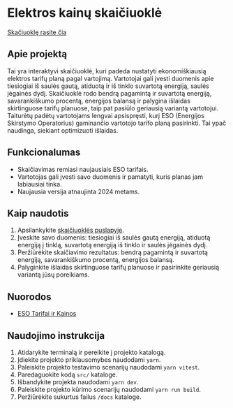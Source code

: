 # Elektros kainų skaičiuoklė

[Skačiuoklę rasite čia](https://recallfx.github.io/elektros-kainu-skaiciuokle/)

## Apie projektą

Tai yra interaktyvi skaičiuoklė, kuri padeda nustatyti ekonomiškiausią elektros tarifų planą pagal vartojimą. Vartotojai gali įvesti duomenis apie tiesiogiai iš saulės gautą, atiduotą ir iš tinklo suvartotą energiją, saulės jėgainės dydį. Skaičiuoklė rodo bendrą pagamintą ir suvartotą energiją, savarankiškumo procentą, energijos balansą ir palygina išlaidas skirtinguose tarifų planuose, taip pat pasiūlo geriausią variantą vartotojui. Taiturėtų padėtų vartotojams lengvai apsispręsti, kurį ESO (Energijos Skirstymo Operatorius) gaminančio vartotojo tarifo planą pasirinkti. Tai ypač naudinga, siekiant optimizuoti išlaidas.

## Funkcionalumas

- Skaičiavimas remiasi naujausiais ESO tarifais.
- Vartotojas gali įvesti savo duomenis ir pamatyti, kuris planas jam labiausiai tinka.
- Naujausia versija atnaujinta 2024 metams.

## Kaip naudotis

1. Apsilankykite [skaičiuoklės puslapyje](https://recallfx.github.io/elektros-kainu-skaiciuokle/).
2. Įveskite savo duomenis: tiesiogiai iš saulės gautą energiją, atiduotą energiją į tinklą, suvartotą energiją iš tinklo ir saulės jėgainės dydį.
3. Peržiūrėkite skaičiavimo rezultatus: bendrą pagamintą ir suvartotą energiją, savarankiškumo procentą, energijos balansą.
4. Palyginkite išlaidas skirtinguose tarifų planuose ir pasirinkite geriausią variantą jūsų poreikiams.

## Nuorodos

- [ESO Tarifai ir Kainos](https://www.eso.lt/lt/namams/elektra/tarifai-kainos-atsiskaitymas-ir-skolos/gaminanciu-vartotoju-kainos.html)

## Naudojimo instrukcija

1. Atidarykite terminalą ir pereikite į projekto katalogą. 
2. Įdiekite projekto priklausomybes naudodami `yarn`.
3. Paleiskite projekto testavimo scenarijų naudodami `yarn vitest`.
4. Paredaguokite kodą `src/` kataloge.
5. Išbandykite projekta naudodami `yarn dev`.
6. Paleiskite projekto kūrimo scenarijų naudodami `yarn run build`. 
7. Peržiūrėkite sukurtus failus `/docs` kataloge.

